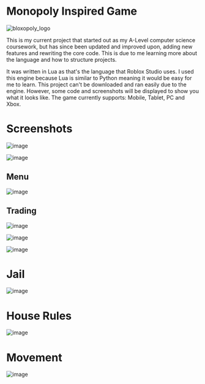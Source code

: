 # Monopoly Inspired Game

![bloxopoly_logo](https://github.com/ryanmillard/Monopoly-Remake/assets/110338235/2d1b5c53-9a54-44f5-837f-742d10478345)

This is my current project that started out as my A-Level computer science coursework, but has since been updated and improved upon, adding new features and rewriting the core code. This is due to me learning more about the language and how to structure projects.

It was written in Lua as that's the language that Roblox Studio uses. I used this engine because Lua is similar to Python meaning it would be easy for me to learn. This project can't be downloaded and ran easily due to the engine. However, some code and screenshots will be displayed to show you what it looks like. The game currently supports: Mobile, Tablet, PC and Xbox.

# Screenshots

![image](https://github.com/ryanmillard/Monopoly-Remake/assets/110338235/edb4aa0a-571c-4485-a09d-23dbd934ac67)

![image](https://github.com/ryanmillard/Monopoly-Remake/assets/110338235/6c4f5708-4470-4951-a532-f18b87e254ec)

## Menu

![image](https://github.com/ryanmillard/Monopoly-Remake/assets/110338235/93236e80-cbf6-4cea-b1c1-5e70325558c1)

## Trading

![image](https://github.com/ryanmillard/Monopoly-Remake/assets/110338235/df958e3e-65e6-44a7-865f-65deb08c4123)

![image](https://github.com/ryanmillard/Monopoly-Remake/assets/110338235/ca5f3be2-e787-450b-8111-9b662117b7f8)

![image](https://github.com/ryanmillard/Monopoly-Remake/assets/110338235/d30310e6-6892-43b8-9c21-c87cfe549430)

# Jail

![image](https://github.com/ryanmillard/Monopoly-Remake/assets/110338235/c5e841b2-e2be-4b5a-845c-3fcaa018a620)

# House Rules

![image](https://github.com/ryanmillard/Monopoly-Remake/assets/110338235/364a338b-0d19-48da-b0f1-e2d763439d32)

# Movement

![image](https://github.com/ryanmillard/Monopoly-Remake/assets/110338235/18586325-d865-467d-b9d0-d389b2c44cd1)
